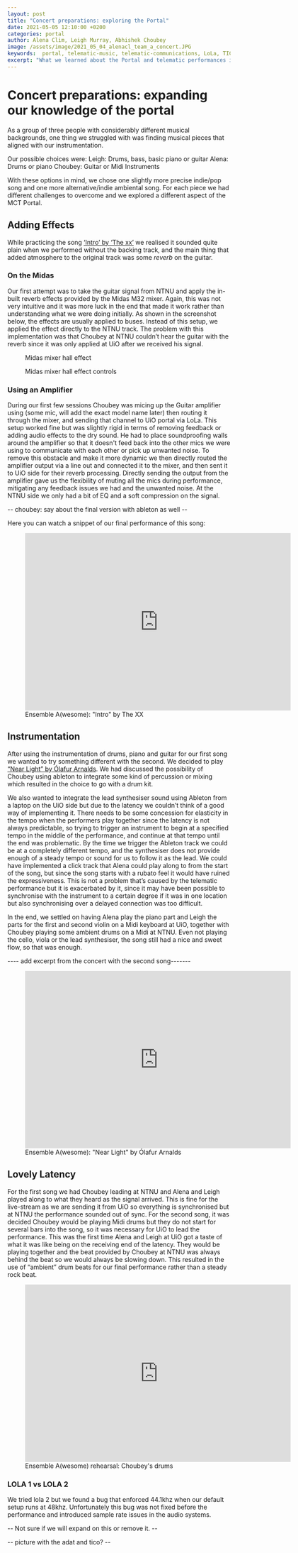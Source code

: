 ```yaml
---
layout: post
title: "Concert preparations: exploring the Portal"
date: 2021-05-05 12:10:00 +0200
categories: portal
author: Alena Clim, Leigh Murray, Abhishek Choubey
image: /assets/image/2021_05_04_alenacl_team_a_concert.JPG
keywords:  portal, telematic-music, telematic-communications, LoLa, TICO, midas-m32
excerpt: "What we learned about the Portal and telematic performances in general while preparing our musical pieces for the end of semester pconcert. Details about our instrumentation and effects."
---
```


# Concert preparations: expanding our knowledge of the portal

As a group of three people with considerably different musical backgrounds, one thing we struggled with was finding musical pieces that aligned with our instrumentation.

Our possible choices were:
    Leigh: Drums, bass, basic piano or guitar
    Alena: Drums or piano
    Choubey: Guitar or Midi Instruments

With these options in mind, we chose one slightly more precise indie/pop song and one more alternative/indie ambiental song. For each piece we had different challenges to overcome and we explored a different aspect of the MCT Portal.

## Adding Effects

While practicing the song [‘Intro’ by ‘The xx’](https://www.youtube.com/watch?v=xMV6l2y67rk) we realised it sounded quite plain when we performed without the backing track, and the main thing that added atmosphere to the original track was some _reverb_ on the guitar.

### On the Midas

Our first attempt was to take the guitar signal from NTNU and apply the in-built reverb effects provided by the Midas M32 mixer. Again, this was not very intuitive and it was more luck in the end that made it work rather than understanding what we were doing initially. As shown in the screenshot below, the effects are usually applied to buses.  Instead of this setup, we applied the effect directly to the NTNU track. The problem with this implementation was that Choubey at NTNU couldn’t hear the guitar with the reverb since it was only applied at UiO after we received his signal.

<figure style="float: auto">
   <img src="/assets/image/2021_05_04_leigh_midas_hall_effect.jpg" alt="" title="Midas hall effect" width=auto/> <figcaption>Midas mixer hall effect</figcaption>
</figure>

<figure style="float: auto">
   <img src="/assets/image/2021_05_04_leigh_midas_hall_effect_controls.jpg" alt="" title="Midas hall effect controls" width=auto/> <figcaption>Midas mixer hall effect controls</figcaption>
</figure>

### Using an Amplifier

During our first few sessions Choubey was micing up the Guitar amplifier using (some mic, will add the exact model name later) then routing it through the mixer, and sending that channel to UiO portal via LoLa. This setup worked fine but was slightly rigid in terms of removing feedback or adding audio effects to the dry sound. He had to place soundproofing walls around the amplifier so that it doesn't feed back into the other mics we were using to communicate with each other or pick up unwanted noise. To remove this obstacle and make it more dynamic we then directly routed the amplifier output via a line out and connected it to the mixer, and then sent it to UiO side for their reverb processing. Directly sending the output from the amplifier gave us the flexibility of muting all the mics during performance, mitigating any feedback issues we had and the unwanted noise. At the NTNU side we only had a bit of EQ and a soft compression on the signal.

-- choubey: say about the final version with ableton as well --

Here you can watch a snippet of our final performance of this song:

<figure style="float: none">
   <iframe src="https://drive.google.com/file/d/1PFUTTneyel37_DM7LM9JD3CkTUBjFnS3/preview" width="600" height="400" frameborder="0" allowfullscreen></iframe>
   <figcaption>Ensemble A(wesome): "Intro" by The XX </figcaption>
</figure>

## Instrumentation

After using the instrumentation of drums, piano and guitar for our first song we wanted to try something different with the second. We decided to play [“Near Light” by Ólafur Arnalds](https://www.youtube.com/watch?v=0kYc55bXJFI). We had discussed the possibility of Choubey using ableton to integrate some kind of percussion or mixing which resulted in the choice to go with a drum kit. 

We also wanted to integrate the lead synthesiser sound using Ableton from a laptop on the UiO side but due to the latency we couldn’t think of a good way of implementing it.  There needs to be some concession for elasticity in the tempo when the performers play together since the latency is not always predictable, so trying to trigger an instrument to begin at a specified tempo in the middle of the performance, and continue at that tempo until the end was problematic.  By the time we trigger the Ableton track we could be at a completely different tempo, and the synthesiser does not provide enough of a steady tempo or sound for us to follow it as the lead.  We could have implemented a click track that Alena could play along to from the start of the song, but since the song starts with a rubato feel it would have ruined the expressiveness. This is not a problem that’s caused by the telematic performance but it is exacerbated by it, since it may have been possible to synchronise with the instrument to a certain degree if it was in one location but also synchronising over a delayed connection was too difficult. 

In the end, we settled on having Alena play the piano part and Leigh the parts for the first and second violin on a Midi keyboard at UiO, together with Choubey playing some ambient drums on a Midi at NTNU. Even not playing the cello, viola or the lead synthesiser, the song still had a nice and sweet flow, so that was enough. 

---- add excerpt from the concert with the second song-------

<figure style="float: none">
   <iframe src="https://drive.google.com/file/d/1PFUTTneyel37_DM7LM9JD3CkTUBjFnS3/preview" width="600" height="400" frameborder="0" allowfullscreen></iframe>
   <figcaption>Ensemble A(wesome): "Near Light" by Ólafur Arnalds</figcaption>
</figure>

## Lovely Latency

For the first song we had Choubey leading at NTNU and Alena and Leigh played along to what they heard as the signal arrived.  This is fine for the live-stream as we are sending it from UiO so everything is synchronised but at NTNU the performance sounded out of sync.  For the second song, it was decided Choubey would be playing Midi drums but they do not start for several bars into the song, so it was necessary for UiO to lead the performance.  This was the first time Alena and Leigh at UiO got a taste of what it was like being on the receiving end of the latency.  They would be playing together and the beat provided by Choubey at NTNU was always behind the beat so we would always be slowing down.  This resulted in the use of “ambient” drum beats for our final performance rather than a steady rock beat.

<figure style="float: none">
   <iframe src="https://drive.google.com/file/d/1PFUTTneyel37_DM7LM9JD3CkTUBjFnS3/preview" width="600" height="400" frameborder="0" allowfullscreen></iframe>
   <figcaption>Ensemble A(wesome) rehearsal: Choubey's drums</figcaption>
</figure>

### LOLA 1 vs LOLA 2

We tried lola 2 but we found a bug that enforced 44.1khz when our default setup runs at 48khz. Unfortunately this bug was not fixed before the performance and introduced sample rate issues in the audio systems. 

-- Not sure if we will expand on this or remove it. --

-- picture with the adat and tico? --